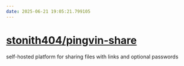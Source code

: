```yaml
---
date: 2025-06-21 19:05:21.799105
---
```


# [stonith404/pingvin-share](https://github.com/stonith404/pingvin-share)

self-hosted platform for sharing files with links and optional passwords